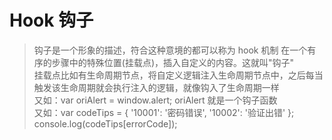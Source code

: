 # Hook 钩子
>钩子是一个形象的描述，符合这种意境的都可以称为 hook 机制
>在一个有序的步骤中的特殊位置(挂载点)，插入自定义的内容。这就叫"钩子"    
>挂载点比如有生命周期节点，将自定义逻辑注入生命周期节点中，之后每当触发该生命周期就会执行注入的逻辑，就像钩入了生命周期一样   
>又如：var oriAlert = window.alert; oriAlert 就是一个钩子函数    
>又如：var codeTips = { '10001': '密码错误', '10002': '验证出错' }; console.log(codeTips[errorCode]);